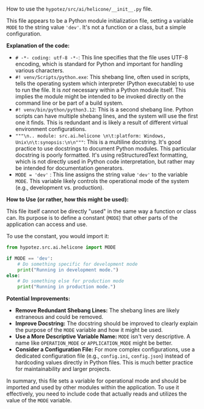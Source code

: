How to use the `hypotez/src/ai/helicone/__init__.py` file.

This file appears to be a Python module initialization file, setting a variable `MODE` to the string value `'dev'`.  It's not a function or a class, but a simple configuration.

**Explanation of the code:**

* `# -*- coding: utf-8 -*-`:  This line specifies that the file uses UTF-8 encoding, which is standard for Python and important for handling various characters.
* `#! venv/Scripts/python.exe`:  This shebang line, often used in scripts, tells the operating system which interpreter (Python executable) to use to run the file.  It is *not* necessary within a Python module itself. This implies the module might be intended to be invoked directly on the command line or be part of a build system.
* `#! venv/bin/python/python3.12`: This is a second shebang line.  Python scripts can have multiple shebang lines, and the system will use the first one it finds. This is redundant and is likely a result of different virtual environment configurations.
* `"""\n.. module: src.ai.helicone \n\t:platform: Windows, Unix\n\t:synopsis:\n\n"""`: This is a multiline docstring.  It's good practice to use docstrings to document Python modules. This particular docstring is poorly formatted.  It's using reStructuredText formatting, which is not directly used in Python code interpretation, but rather may be intended for documentation generators.
* `MODE = 'dev'` : This line assigns the string value `'dev'` to the variable `MODE`. This variable likely controls the operational mode of the system (e.g., development vs. production).


**How to Use (or rather, how this might be used):**

This file itself cannot be directly "used" in the same way a function or class can.  Its purpose is to define a constant (`MODE`) that other parts of the application can access and use.

To use the constant, you would import it:

```python
from hypotez.src.ai.helicone import MODE

if MODE == 'dev':
    # Do something specific for development mode
    print("Running in development mode.")
else:
    # Do something else for production mode
    print("Running in production mode.")
```

**Potential Improvements:**

* **Remove Redundant Shebang Lines:**  The shebang lines are likely extraneous and could be removed.
* **Improve Docstring:** The docstring should be improved to clearly explain the purpose of the `MODE` variable and how it might be used.
* **Use a More Descriptive Variable Name:** `MODE` isn't very descriptive.  A name like `OPERATION_MODE` or `APPLICATION_MODE` might be better.
* **Consider a Configuration File:** For more complex configurations, use a dedicated configuration file (e.g., `config.ini`, `config.json`) instead of hardcoding values directly in Python files. This is much better practice for maintainability and larger projects.

In summary, this file sets a variable for operational mode and should be imported and used by other modules within the application.  To use it effectively, you need to include code that actually reads and utilizes the value of the `MODE` variable.